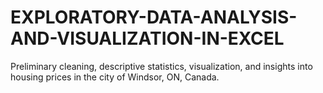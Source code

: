 # EXPLORATORY-DATA-ANALYSIS-AND-VISUALIZATION-IN-EXCEL
Preliminary cleaning, descriptive statistics, visualization, and insights into housing prices in the city of Windsor, ON, Canada.
